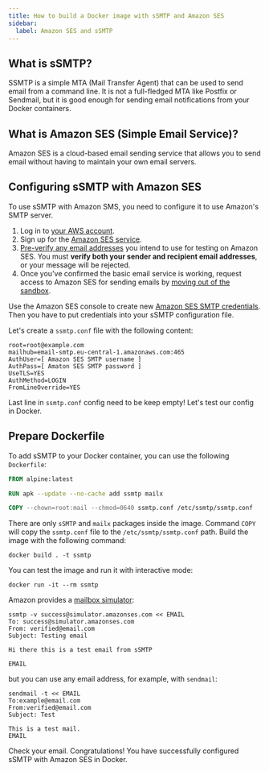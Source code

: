 ```yaml
---
title: How to build a Docker image with sSMTP and Amazon SES
sidebar:
  label: Amazon SES and sSMTP
---
```


## What is sSMTP?

SSMTP is a simple MTA (Mail Transfer Agent) that can be used to send email from a command line.
It is not a full-fledged MTA like Postfix or Sendmail, but it is good enough for sending email
notifications from your Docker containers.

## What is Amazon SES (Simple Email Service)?

Amazon SES is a cloud-based email sending service that allows you to send email
without having to maintain your own email servers.

## Configuring sSMTP with Amazon SES

To use sSMTP with Amazon SMS, you need to configure it to use Amazon's SMTP server.

1. Log in to [your AWS account](https://aws.amazon.com/).
2. Sign up for the [Amazon SES service](https://docs.aws.amazon.com/ses/latest/dg/Welcome.html).
3. [Pre-verify any email addresses](http://docs.aws.amazon.com/ses/latest/DeveloperGuide/verify-email-addresses.html)
   you intend to use for testing on Amazon SES. You must **verify both your sender and
   recipient email addresses**, or your message will be rejected.
4. Once you've confirmed the basic email service is working, request access to Amazon SES for
   sending emails by [moving out of the sandbox](https://docs.aws.amazon.com/ses/latest/DeveloperGuide/request-production-access.html).

Use the Amazon SES console to create new [Amazon SES SMTP credentials](https://docs.aws.amazon.com/ses/latest/dg/smtp-credentials.html#smtp-credentials-console).
Then you have to put credentials into your sSMTP configuration file.

Let's create a `ssmtp.conf` file with the following content:

```text
root=root@example.com
mailhub=email-smtp.eu-central-1.amazonaws.com:465
AuthUser=[ Amazon SES SMTP username ]
AuthPass=[ Amaton SES SMTP password ]
UseTLS=YES
AuthMethod=LOGIN
FromLineOverride=YES

```

Last line in `ssmtp.conf` config need to be keep empty! Let's test our config in Docker.

## Prepare Dockerfile

To add sSMTP to your Docker container, you can use the following `Dockerfile`:

```dockerfile
FROM alpine:latest

RUN apk --update --no-cache add ssmtp mailx

COPY --chown=root:mail --chmod=0640 ssmtp.conf /etc/ssmtp/ssmtp.conf
```

There are only `sSMTP` and `mailx` packages inside the image. Command `COPY` will copy the `ssmtp.conf` file to the `/etc/ssmtp/ssmtp.conf` path.
Build the image with the following command:

```shell
docker build . -t ssmtp
```

You can test the image and run it with interactive mode:

```shell
docker run -it --rm ssmtp
```

Amazon provides a [mailbox simulator](https://docs.aws.amazon.com/ses/latest/dg/send-an-email-from-console.html):

```shell
ssmtp -v success@simulator.amazonses.com << EMAIL
To: success@simulator.amazonses.com
From: verified@email.com
Subject: Testing email

Hi there this is a test email from sSMTP

EMAIL
```

but you can use any email address, for example, with `sendmail`:

```shell
sendmail -t << EMAIL
To:example@email.com
From:verified@email.com
Subject: Test

This is a test mail.
EMAIL
```

Check your email. Congratulations! You have successfully configured sSMTP with Amazon SES in Docker.
